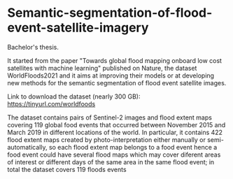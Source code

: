 # Semantic-segmentation-of-flood-event-satellite-imagery
Bachelor's thesis.

It started from the paper "Towards global flood mapping onboard low cost satellites with machine learning" published on Nature, the dataset WorldFloods2021 and it aims at improving their models or at developing new methods for the semantic segmentation of flood event satellite images.

Link to download the dataset (nearly 300 GB): https://tinyurl.com/worldfoods

The dataset contains pairs of Sentinel-2 images and flood extent maps covering 119 global food events that occurred between November 2015 and March 2019 in different locations of the world.
In particular, it contains 422 flood extent maps created by photo-interpretation either manually or semi-automatically, so each flood extent map belongs to a food event hence a food event could have several flood maps which may cover diferent areas of interest or different days of the same area in the same flood event; in
total the dataset covers 119 floods events 
